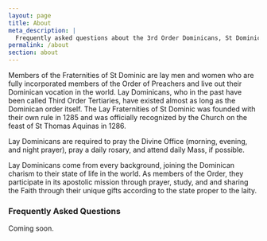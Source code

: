 ```yaml
---
layout: page
title: About
meta_description: |
  Frequently asked questions about the 3rd Order Dominicans, St Dominic Chapter (also known as San Diego Lay Dominicans)
permalink: /about
section: about
---
```

Members of the Fraternities of St Dominic are lay men and women who are fully incorporated members of the Order of Preachers and live out their Dominican vocation in the world. Lay Dominicans, who in the past have been called Third Order Tertiaries, have existed almost as long as the Dominican order itself. The Lay Fraternities of St Dominic was founded with their own rule in 1285 and was officially recognized by the Church on the feast of St Thomas Aquinas in 1286.

Lay Dominicans are required to pray the Divine Office (morning, evening, and night prayer), pray a daily rosary, and attend daily Mass, if possible.

Lay Dominicans come from every background, joining the Dominican charism to their state of life in the world. As members of the Order, they participate in its apostolic mission through prayer, study, and and sharing the Faith through their unique gifts according to the state proper to the laity.

### Frequently Asked Questions

Coming soon.
